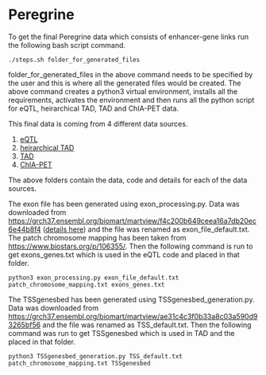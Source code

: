 # Peregrine

To get the final Peregrine data which consists of enhancer-gene links run the following bash script command.

```
./steps.sh folder_for_generated_files
```
folder_for_generated_files in the above command needs to be specified by the user and this is where all the generated files would be created. 
The above command creates a python3 virtual environment, installs all the requirements, activates the environment and then runs all the python script for eQTL, heirarchical TAD, TAD and ChIA-PET data. 

This final data is coming from 4 different data sources. 
1. [eQTL](eQTL/)
2. [heirarchical TAD](heirarchicalTAD/)
3. [TAD](tad/)
4. [ChIA-PET](chia_pet/)

The above folders contain the data, code and details for each of the data sources. 


The exon file has been generated using exon_processing.py. Data was downloaded from https://grch37.ensembl.org/biomart/martview/f4c200b649ceea16a7db20ec6e44b8f4 ([details here](docs/README_exon_file_default.txt.md)) and the file was renamed as exon_file_default.txt. The patch chromosome mapping has been taken from https://www.biostars.org/p/106355/. Then the following command is run to get exons_genes.txt which is used in the eQTL code and placed in that folder. 
```
python3 exon_processing.py exon_file_default.txt patch_chromosome_mapping.txt exons_genes.txt
```

The TSSgenesbed has been generated using TSSgenesbed_generation.py. Data was downloaded from https://grch37.ensembl.org/biomart/martview/ae31c4c3f0b33a8c03a590d93265bf56 and the file was renamed as TSS_default.txt. Then the following command was run to get TSSgenesbed which is used in TAD and the placed in that folder. 
```
python3 TSSgenesbed_generation.py TSS_default.txt patch_chromosome_mapping.txt TSSgenesbed
``` 
